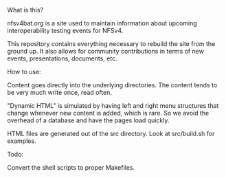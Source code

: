 What is this?

nfsv4bat.org is a site used to maintain information about upcoming
interoperability testing events for NFSv4.

This repository contains everything necessary to rebuild the site
from the ground up. It also allows for community contributions
in terms of new events, presentations, documents, etc.

How to use:

Content goes directly into the underlying directories. The content
tends to be very much write once, read often.

"Dynamic HTML" is simulated by having left and right menu structures
that change whenever new content is added, which is rare. So we
avoid the overhead of a database and have the pages load quickly.

HTML files are generated out of the src directory. Look at src/build.sh for examples.

Todo:

Convert the shell scripts to proper Makefiles.
